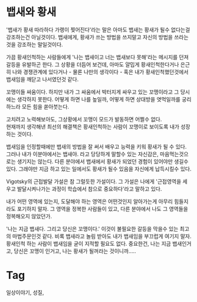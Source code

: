 뱁새와 황새
=========

'뱁새가 황새 따라하다 가랭이 찢어진다'라는 말은 아마도 뱁새는 황새가 될수 없다는걸 강조하는건 아닐것이다. 뱁새에게, 황새가 쓰는 방법을 쓰지말고 자신의 방법을 쓰라는것을 강조하는 말일것이다.

가끔 황새인척하는 사람들에게 '나는 뱁새이고 너는 뱁새보다 못해'라는 메시지를 던져 갈등을 유발하곤 한다. 그 상황을 더듬어 보건데, 아마도 얄밉게 황새인척한다거나 은근히 나와 경쟁관계에 있다거나 - 물론 나만의 생각이다 - 혹은 내가 황새인척했던것에서 뱁새임을 깨닫고 나서였던것 같다.

꼬맹이들 싸움이다. 하지만 내가 그 싸움에서 박터지게 싸우고 있는 꼬맹이라고 그 당시에는 생각하지 못한다. 어떻게 하면 나를 높일까, 어떻게 하면 상대방을 엿먹일까를 궁리하느라 모든 힘을 쏟아붓는다.

고치려고 노력해보아도, 그상황에서 꼬맹이 모드가 발동하면 어쩔수 없다. <br/>
현재까지 생각해낸 최선의 해결책은 황새인척하는 사람이 꼬맹이로 보이도록 내가 성장하는 것이다.

뱁새임을 인정할때에만 뱁새의 방법을 잘 써서 배우고 능력을 키워 황새가 될 수 있다.
그러나 내가 이분야에서는 뱁새야. 라고 당당하게 말할수 있는 자신감은, 마음먹는것으로는 생기지는 않는다. 다른 분야에서 뱁새에서 황새가 되었던 경험이 있어야만 생길수 있다. 그래야만 지금 하고 있는 일에서도 황새가 될수 있음을 자신에게 납득시킬수 있다.

Vigotsky의 근접발달 가설은 참 그럴듯한 가설이다. 그 가설은 나에게 '근접영역을 세우고 발달시켜나가는 과정이 학습에서 참으로 중요하다'라고 말하고 있다.

내가 어떤 영역에 있는지, 도달해야 하는 영역은 어떤것인지 알아가는게 아무리 힘들지라도 포기하지 말자. 그 영역을 정복한 사람들이 있고, 다른 분야에서 나도 그 영역들을 정복해오지 않았던가.

'나는 지금 뱁새다. 그리고 당신은 꼬맹이다.' 이것이 불필요한 갈등을 막을수 있는 최고의 마법주문인것 같다. 비록 뱁새라고 놀림 받아도 내가 뱁새임을 부끄럽게 여기지 말자. 황새인척 하는 사람이 뱁새임을 굳이 지적할 필요도 없다. 중요한건, 나는 지금 뱁새인거고, 당신은 꼬맹이 인거고, 나는 황새가 될꺼라는 것이니까.....

Tag
====
일상이야기, 성질,